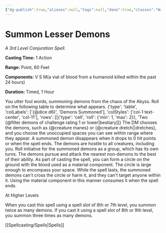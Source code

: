 ```yaml
---
{"dg-publish":true,"aliases":null,"tags":null,"done":true,"classes":"Warlock, Wizard,","spellLevel":3,"school":"Conjuration","source":"XGE","permalink":"/spells/summon-lesser-demons/","dgHomeLink":false,"dgPassFrontmatter":true}
---
```


# Summon Lesser Demons
*A 3rd Level Conjuration Spell.*

**Casting Time:** 1 Action

**Range:** Point, 60 Feet

**Components:** V S M(a vial of blood from a humanoid killed within the past 24 hours)

**Duration:** Timed, 1 Hour

You utter foul words, summoning demons from the chaos of the Abyss. Roll on the following table to determine what appears.
{'type': 'table', 'colLabels': ['{@dice d6}', 'Demons Summoned'], 'colStyles': ['col-1 text-center', 'col-11'], 'rows': [[{'type': 'cell', 'roll': {'min': 1, 'max': 2}}, 'Two {@filter demons of challenge rating 1 or lower|bestiary]]}
The DM chooses the demons, such as {@creature manes} or {@creature dretch||dretches}, and you choose the unoccupied spaces you can see within range where they appear. A summoned demon disappears when it drops to 0 hit points or when the spell ends.
The demons are hostile to all creatures, including you. Roll initiative for the summoned demons as a group, which has its own turns. The demons pursue and attack the nearest non-demons to the best of their ability.
As part of casting the spell, you can form a circle on the ground with the blood used as a material component. The circle is large enough to encompass your space. While the spell lasts, the summoned demons can't cross the circle or harm it, and they can't target anyone within it. Using the material component in this manner consumes it when the spell ends.

At Higher Levels

When you cast this spell using a spell slot of 6th or 7th level, you summon twice as many demons. If you cast it using a spell slot of 8th or 9th level, you summon three times as many demons.

[[Spellcasting/Spells|Spells]]